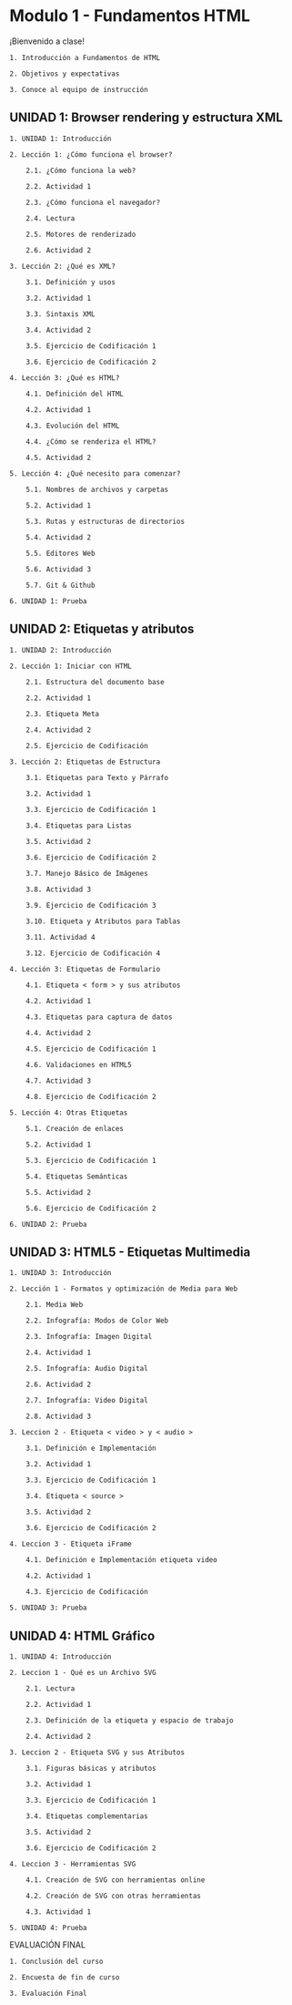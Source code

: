 ﻿# Modulo 1 - Fundamentos HTML

¡Bienvenido a clase!

    1. Introducción a Fundamentos de HTML
	
    2. Objetivos y expectativas
	
    3. Conoce al equipo de instrucción

## UNIDAD 1: Browser rendering y estructura XML

    1. UNIDAD 1: Introducción
	
    2. Lección 1: ¿Cómo funciona el browser?
	
        2.1. ¿Cómo funciona la web?
		
        2.2. Actividad 1
		
        2.3. ¿Cómo funciona el navegador?
		
        2.4. Lectura
		
        2.5. Motores de renderizado
		
        2.6. Actividad 2
		
    3. Lección 2: ¿Qué es XML?
	
        3.1. Definición y usos
		
        3.2. Actividad 1
		
        3.3. Sintaxis XML
		
        3.4. Actividad 2
		
        3.5. Ejercicio de Codificación 1
		
        3.6. Ejercicio de Codificación 2
		
    4. Lección 3: ¿Qué es HTML?
	
        4.1. Definición del HTML
		
        4.2. Actividad 1
		
        4.3. Evolución del HTML
		
        4.4. ¿Cómo se renderiza el HTML?
		
        4.5. Actividad 2
		
    5. Lección 4: ¿Qué necesito para comenzar?
	
        5.1. Nombres de archivos y carpetas
		
        5.2. Actividad 1
		
        5.3. Rutas y estructuras de directorios
		
        5.4. Actividad 2
		
        5.5. Editores Web
		
        5.6. Actividad 3
		
        5.7. Git & Github
		
    6. UNIDAD 1: Prueba
	
## UNIDAD 2: Etiquetas y atributos

    1. UNIDAD 2: Introducción
	
    2. Lección 1: Iniciar con HTML
	
        2.1. Estructura del documento base
		
        2.2. Actividad 1
		
        2.3. Etiqueta Meta
		
        2.4. Actividad 2
		
        2.5. Ejercicio de Codificación
		
    3. Lección 2: Etiquetas de Estructura
	
        3.1. Etiquetas para Texto y Párrafo
		
        3.2. Actividad 1
		
        3.3. Ejercicio de Codificación 1
		
        3.4. Etiquetas para Listas
		
        3.5. Actividad 2
		
        3.6. Ejercicio de Codificación 2
		
        3.7. Manejo Básico de Imágenes
		
        3.8. Actividad 3
		
        3.9. Ejercicio de Codificación 3
		
        3.10. Etiqueta y Atributos para Tablas
		
        3.11. Actividad 4
		
        3.12. Ejercicio de Codificación 4
		
    4. Lección 3: Etiquetas de Formulario
	
        4.1. Etiqueta < form > y sus atributos
		
        4.2. Actividad 1
		
        4.3. Etiquetas para captura de datos
		
        4.4. Actividad 2
		
        4.5. Ejercicio de Codificación 1
		
        4.6. Validaciones en HTML5
		
        4.7. Actividad 3
		
        4.8. Ejercicio de Codificación 2
		
    5. Lección 4: Otras Etiquetas
	
        5.1. Creación de enlaces
		
        5.2. Actividad 1
		
        5.3. Ejercicio de Codificación 1
		
        5.4. Etiquetas Semánticas
		
        5.5. Actividad 2
		
        5.6. Ejercicio de Codificación 2
		
    6. UNIDAD 2: Prueba

## UNIDAD 3: HTML5 - Etiquetas Multimedia

    1. UNIDAD 3: Introducción
	
    2. Lección 1 - Formatos y optimización de Media para Web
	
        2.1. Media Web
		
        2.2. Infografía: Modos de Color Web
		
        2.3. Infografía: Imagen Digital
		
        2.4. Actividad 1
		
        2.5. Infografía: Audio Digital
		
        2.6. Actividad 2
		
        2.7. Infografía: Video Digital
		
        2.8. Actividad 3
		
    3. Leccion 2 - Etiqueta < video > y < audio >
	
        3.1. Definición e Implementación
		
        3.2. Actividad 1
		
        3.3. Ejercicio de Codificación 1
		
        3.4. Etiqueta < source >
		
        3.5. Actividad 2
		
        3.6. Ejercicio de Codificación 2
		
    4. Leccion 3 - Etiqueta iFrame
	
        4.1. Definición e Implementación etiqueta video
		
        4.2. Actividad 1
		
        4.3. Ejercicio de Codificación
		
    5. UNIDAD 3: Prueba

## UNIDAD 4: HTML Gráfico

    1. UNIDAD 4: Introducción
	
    2. Leccion 1 - Qué es un Archivo SVG
	
        2.1. Lectura
		
        2.2. Actividad 1
		
        2.3. Definición de la etiqueta y espacio de trabajo
		
        2.4. Actividad 2
		
    3. Leccion 2 - Etiqueta SVG y sus Atributos
	
        3.1. Figuras básicas y atributos
		
        3.2. Actividad 1
		
        3.3. Ejercicio de Codificación 1
		
        3.4. Etiquetas complementarias
		
        3.5. Actividad 2
		
        3.6. Ejercicio de Codificación 2
		
    4. Leccion 3 - Herramientas SVG
	
        4.1. Creación de SVG con herramientas online
		
        4.2. Creación de SVG con otras herramientas
		
        4.3. Actividad 1
		
    5. UNIDAD 4: Prueba

EVALUACIÓN FINAL

    1. Conclusión del curso
	
    2. Encuesta de fin de curso
	
    3. Evaluación Final

